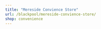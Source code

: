 ```yaml
---
title: "Mereside Convience Store"
url: /blackpool/mereside-convience-store/
shop: convenience
---
```

